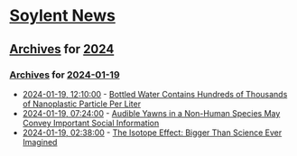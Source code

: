 # [Soylent News](../../../README.md)

## [Archives](../../index.md) for [2024](../index.md)

### [Archives](../../index.md) for [2024-01-19](index.md)

* [2024-01-19, 12:10:00](https://soylentnews.org/article.pl?sid=24/01/18/1721234&from=rss) - [Bottled Water Contains Hundreds of Thousands of Nanoplastic Particle Per Liter](https://soylentnews.org/article.pl?sid=24/01/18/1721234&from=rss)
* [2024-01-19, 07:24:00](https://soylentnews.org/article.pl?sid=24/01/18/0356246&from=rss) - [Audible Yawns in a Non-Human Species May Convey Important Social Information](https://soylentnews.org/article.pl?sid=24/01/18/0356246&from=rss)
* [2024-01-19, 02:38:00](https://soylentnews.org/article.pl?sid=24/01/18/0350204&from=rss) - [The Isotope Effect: Bigger Than Science Ever Imagined](https://soylentnews.org/article.pl?sid=24/01/18/0350204&from=rss)
